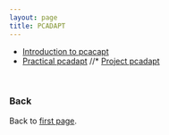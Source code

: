 ```yaml
---
layout: page
title: PCADAPT
---
```


* [Introduction to pcacapt](../data/pcadapt_intro.pdf)
* [Practical pcadapt](./PCAdapt_practical.md)
//* [Project pcadapt](./project.md)


<br/>

### Back

Back to [first page](../index.md).
